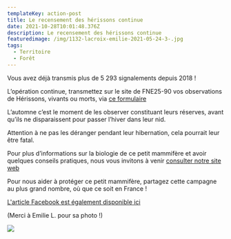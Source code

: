 ```yaml
---
templateKey: action-post
title: Le recensement des hérissons continue
date: 2021-10-28T10:01:48.376Z
description: Le recensement des hérissons continue
featuredimage: /img/1132-lacroix-emilie-2021-05-24-3-.jpg
tags:
  - Territoire
  - Forêt
---
```

Vous avez déjà transmis plus de 5 293 signalements depuis 2018 !

L’opération continue, transmettez sur le site de FNE25-90 vos observations de Hérissons, vivants ou morts, via [ce formulaire](https://herisson.fne2590.org/#/)

L’automne c’est le moment de les observer constituant leurs réserves, avant qu’ils ne disparaissent pour passer l’hiver dans leur nid.

Attention à ne pas les déranger pendant leur hibernation, cela pourrait leur être fatal.

Pour plus d’informations sur la biologie de ce petit mammifère et avoir quelques conseils pratiques, nous vous invitons à venir [consulter notre site web](https://www.fne2590.org/fr/actions/veille-environnementale/operation-recensement-du-herisson)

Pour nous aider à protéger ce petit mammifère, partagez cette campagne au plus grand nombre, où que ce soit en France !

[L'article Facebook est également disponible ici](https://fr-fr.facebook.com/pg/fne2590/posts/?ref=page_internal)



(Merci à Emilie L. pour sa photo !)



![](/img/1132-lacroix-emilie-2021-05-24-3-.jpg?nf_resize=fit&w=400#center)